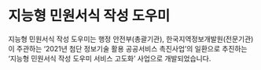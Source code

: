 # 지능형 민원서식 작성 도우미

지능형 민원서식 작성 도우미는 행정 안전부(총괄기관), 한국지역정보개발원(전문기관)이 주관하는 ‘2021년 첨단 정보기술 활용 공공서비스 촉진사업’의 일환으로 추진하는 ‘지능형 민원서식 작성 도우미 서비스 고도화’ 사업으로 개발되었습니다.
